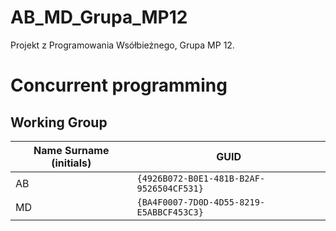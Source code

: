 # AB_MD_Grupa_MP12
Projekt z Programowania Wsółbieżnego, Grupa MP 12.

# Concurrent programming

## Working Group

| Name Surname (initials) | GUID                                     |
| ----------------------- | ---------------------------------------- |
| AB                      | `{4926B072-B0E1-481B-B2AF-9526504CF531}` |
| MD                      | `{BA4F0007-7D0D-4D55-8219-E5ABBCF453C3}` |
